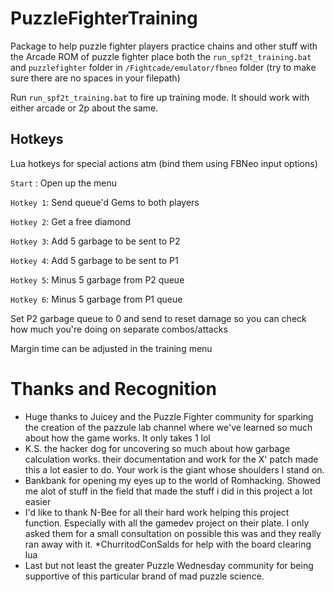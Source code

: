 # PuzzleFighterTraining
Package to help puzzle fighter players practice chains and other stuff with the Arcade ROM of puzzle fighter
place both the `run_spf2t_training.bat` and `puzzlefighter` folder in `/Fightcade/emulator/fbneo` folder (try to make sure there are no spaces in your filepath)

Run `run_spf2t_training.bat` to fire up training mode. It should work with either arcade or 2p about the same.

## Hotkeys
Lua hotkeys for special actions atm (bind them using FBNeo input options)

`Start`   : Open up the menu

`Hotkey 1`: Send queue'd Gems to both players

`Hotkey 2`: Get a free diamond

`Hotkey 3`: Add 5 garbage to be sent to P2

`Hotkey 4`: Add 5 garbage to be sent to P1

`Hotkey 5`: Minus 5 garbage from P2 queue

`Hotkey 6`: Minus 5 garbage from P1 queue

Set P2 garbage queue to 0 and send to reset damage so you can check how much you're doing on separate combos/attacks 

Margin time can be adjusted in the training menu 

# Thanks and Recognition
* Huge thanks to Juicey and the Puzzle Fighter community for sparking the creation of the pazzule lab channel where we've learned so much about how the game works. It only takes 1 lol
* K.S. the hacker dog for uncovering so much about how garbage calculation works. their documentation and work for the X' patch made this a lot easier to do. Your work is the giant whose shoulders I stand on.
* Bankbank for opening my eyes up to the world of Romhacking. Showed me alot of stuff in the field that made the stuff i did in this project a lot easier
* I'd like to thank N-Bee for all their hard work helping this project function. Especially with all the gamedev project on their plate. I only asked them for a small consultation on possible this was and they really ran away with it.
*ChurritodConSalds for help with the board clearing lua
* Last but not least the greater Puzzle Wednesday community for being supportive of this particular brand of mad puzzle science. 
